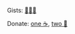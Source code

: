 Gists: [💩💩💩](https://gist.github.com/senselessnick)

Donate: [one ☕](https://www.buymeacoffee.com/senselessname), [two 💸](https://funding.wmtransfer.com/botodel/donate)

